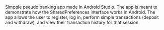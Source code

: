 Simpple pseudo banking app made in Android Studio. The app is meant to demonstrate how the SharedPreferences interface works in Android. The app allows the user to register, log in, perform simple transactions (deposit and withdraw), and view their transaction history for that session.
